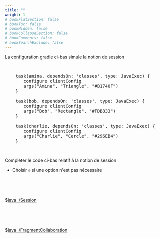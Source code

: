 ```yaml
---
title: ""
weight: 1
# bookFlatSection: false
# bookToc: false
# bookHidden: false
# bookCollapseSection: false
# bookComments: false
# bookSearchExclude: false
---
```


<style>
pre > code {
	-webkit-touch-callout: text;
	-webkit-user-select: text;
	-khtml-user-select: text;
	-moz-user-select: text;
	-ms-user-select: text;
	user-select: text;
}
</style>

La configuration gradle ci-bas simule la notion de session

<br>

<pre>
    task(amina, dependsOn: 'classes', type: JavaExec) {
       configure clientConfig
       args("Amina", "Triangle", "#B1740F")
    }

    task(bob, dependsOn: 'classes', type: JavaExec) {
       configure clientConfig
       args("Bob", "Rectangle", "#FDB833")
    }

    task(charlie, dependsOn: 'classes', type: JavaExec) {
       configure clientConfig
       args("Charlie", "Cercle", "#296EB4")
    }
</pre>

<br>

Compléter le code ci-bas relatif à la notion de session

* Choisir `∅` si une option n'est pas nécessaire

<br>
<br>
<br>

$[java ./Session]()

<br>
<br>
<br>


$[java ./FragmentCollaboration]()
